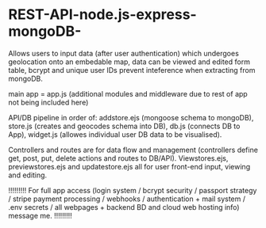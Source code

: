 # REST-API-node.js-express-mongoDB-
Allows users to input data (after user authentication) which undergoes geolocation onto an embedable map, data can be viewed and edited form table, bcrypt and unique user IDs prevent inteference when extracting from mongoDB. 

main app = app.js (additional modules and middleware due to rest of app not being included here) 

API/DB pipeline in order of: 
addstore.ejs (mongoose schema to mongoDB), 
store.js (creates and geocodes schema into DB), 
db.js (connects DB to App), 
widget.js (allowes individual user DB data to be visualised). 

Controllers and routes are for data flow and management (controllers define get, post, put, delete actions and routes to DB/API). 
Viewstores.ejs, previewstores.ejs and updatestore.ejs all for user front-end input, viewing and editing.

!!!!!!!!!
For full app access (login system / bcrypt security / passport strategy / stripe payment processing / webhooks / authentication + mail system / .env secrets / all webpages + backend BD and cloud web hosting info) message me.
!!!!!!!!!
